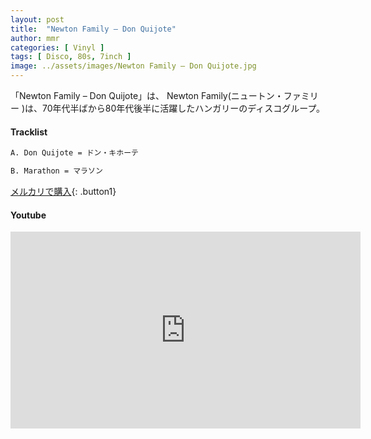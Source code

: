 ```yaml
---
layout: post
title:  "Newton Family – Don Quijote"
author: mmr
categories: [ Vinyl ]
tags: [ Disco, 80s, 7inch ]
image: ../assets/images/Newton Family – Don Quijote.jpg
---
```


「Newton Family – Don Quijote」は、
Newton Family(ニュートン・ファミリー )は、70年代半ばから80年代後半に活躍したハンガリーのディスコグループ。

#### Tracklist
```md
A. Don Quijote = ドン・キホーテ

B. Marathon = マラソン
```

[メルカリで購入](https://jp.mercari.com/item/m83610077106?afid=6142608987){: .button1}

#### Youtube
<iframe width="560" height="315" src="https://www.youtube.com/embed/aTCLgLEHJ9M?si=cBs_vDRnr6fH8nh8" title="YouTube video player" frameborder="0" allow="accelerometer; autoplay; clipboard-write; encrypted-media; gyroscope; picture-in-picture; web-share" referrerpolicy="strict-origin-when-cross-origin" allowfullscreen></iframe>